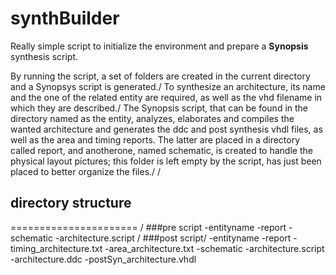 # synthBuilder
Really simple script to initialize the environment and prepare a **Synopsis** synthesis script.

By running the script, a set of folders are created in the current directory and a Synopsys script is generated./
To synthesize an architecture, its name and the one of the related entity are required, as well as the vhd filename in which they are described./
The Synopsis script, that can be found in the directory named as the entity, analyzes, elaborates and compiles the wanted architecture and generates the ddc and post synthesis vhdl files, as well as the area and timing reports. The latter are placed in a directory called report, and anotherone, named schematic, is created to handle the physical layout pictures; this folder is left empty by the script, has just been placed to better organize the files./
/
## directory structure
======================
/
###pre script
-entityname
 -report
 -schematic
 -architecture.script
 /
 ###post script/
-entityname
 -report
  -timing_architecture.txt
  -area_architecture.txt
 -schematic
 -architecture.script
 -architecture.ddc
 -postSyn_architecture.vhdl
